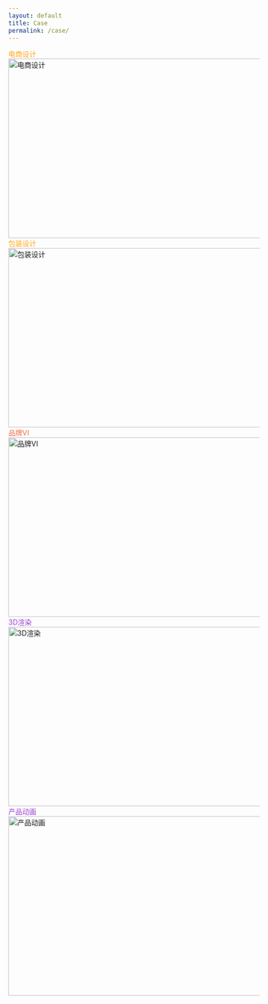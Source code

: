 ```yaml
---
layout: default
title: Case
permalink: /case/
---
```



<section class="case-section">

  <!-- 电商设计 -->
  <div class="case-block">
    <div class="case-text" style="color:#ffa81c;">电商设计</div>
    <div class="case-img">
      <img src="https://s21.ax1x.com/2025/08/21/pVDisVU.jpg" alt="电商设计" width="640" height="360">
    </div>
  </div>

  <!-- 包装设计 -->
  <div class="case-block">
    <div class="case-text" style="color:#ffa81c;">包装设计</div>
    <div class="case-img">
      <img src="https://s21.ax1x.com/2025/08/21/pVDisVU.jpg" alt="包装设计" width="640" height="360">
    </div>
  </div>

  <!-- 品牌VI -->
  <div class="case-block">
    <div class="case-text" style="color:#f26b46;">品牌VI</div>
    <div class="case-img">
      <img src="https://s21.ax1x.com/2025/08/21/pVDisVU.jpg" alt="品牌VI" width="640" height="360">
    </div>
  </div>

  <!-- 3D渲染 -->
  <div class="case-block">
    <div class="case-text" style="color:#9f43d1;">3D渲染</div>
    <div class="case-img">
      <img src="https://s21.ax1x.com/2025/08/21/pVDisVU.jpg" alt="3D渲染" width="640" height="360">
    </div>
  </div>

  <!-- 产品动画 -->
  <div class="case-block">
    <div class="case-text" style="color:#9f43d1;">产品动画</div>
    <div class="case-img">
      <img src="https://s21.ax1x.com/2025/08/21/pVDisVU.jpg" alt="产品动画" width="640" height="360">
    </div>
  </div>

</section>
